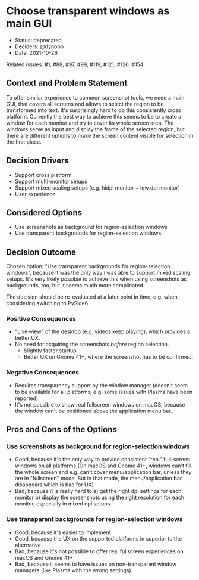 # Choose transparent windows as main GUI

- Status: deprecated
- Deciders: @dynobo
- Date: 2021-10-26

Related issues: #1, #88, #97, #99, #119, #121, #126, #154

## Context and Problem Statement

To offer similar experience to common screenshot tools, we need a main GUI, that covers
all screens and allows to select the region to be transformed into text. It's
surprisingly hard to do this consistently cross platform. Currently the best way to
achieve this seems to be to create a window for each monitor and try to cover its whole
screen area. The windows serve as input and display the frame of the selected region,
but there are different options to make the screen content visible for selection in the
first place.

## Decision Drivers

- Support cross platform
- Support multi-monitor setups
- Support mixed scaling setups (e.g. hidpi monitor + low dpi monitor)
- User experience

## Considered Options

- Use screenshots as background for region-selection windows
- Use transparent backgrounds for region-selection windows

## Decision Outcome

Chosen option: "Use transparent backgrounds for region-selection windows", because it
was the only way I was able to support mixed scaling setups. It's very likely _possible_
to achieve this when using screenshots as backgrounds, too, but it seems much more
complicated.

The decision should be re-evaluated at a later point in time, e.g. when considering
switching to PySide6.

### Positive Consequences

- "Live-view" of the desktop (e.g. videos keep playing), which provides a better UX.
- No need for acquiring the screenshots _before_ region selection.
  - Slightly faster startup
  - Better UX on Gnome 41+, where the screenshot has to be confirmed.

### Negative Consequences

- Requires transparency support by the window manager (doesn't seem to be available for
  all platforms, e.g. some issues with Plasma have been reported)
- It's not possible to show real fullscreen windows on macOS, because the window can't
  be positioned above the application menu bar.

## Pros and Cons of the Options

### Use screenshots as background for region-selection windows

- Good, because it's the only way to provide consistent "real" full-screen windows on
  all platforms (On macOS and Gnome 41+, windows can't fill the whole screen and e.g.
  can't cover menu/application bar, unless they are in "fullscreen" mode. But in that
  mode, the menu/application bar disappears which is bad for UX)
- Bad, because it is really hard to a) get the right dpi settings for each monitor b)
  display the screenshots using the right resolution for each monitor, especially in
  mixed dpi setups.

### Use transparent backgrounds for region-selection windows

- Good, because it's easier to implement
- Good, because the UX on the supported platforms in superior to the alternative
- Bad, because it's not possible to offer real fullscreen experiences on macOS and Gnome
  41+
- Bad, because it seems to have issues on non-transparent window managers (like Plasma
  with the wrong settings)
